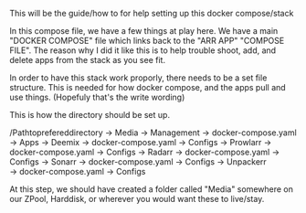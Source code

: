 This will be the guide/how to for help setting up this docker compose/stack

In this compose file, we have a few things at play here. We have a main "DOCKER COMPOSE" file which links back to the "ARR APP" "COMPOSE FILE". The reason why I did it like this is to help trouble shoot, add, and delete apps from the stack as you see fit.

In order to have this stack work proporly, there needs to be a set file structure. This is needed for how docker compose, and the apps pull and use things. (Hopefuly that's the write wording)

This is how the directory should be set up. 

/Pathtoprefereddirectory
 -> Media
    -> Management
        -> docker-compose.yaml
        -> Apps
            -> Deemix
                -> docker-compose.yaml
                -> Configs
            -> Prowlarr
                -> docker-compose.yaml
                -> Configs
            -> Radarr
                -> docker-compose.yaml
                -> Configs
            -> Sonarr
                -> docker-compose.yaml
                -> Configs
            -> Unpackerr    
                -> docker-compose.yaml
                -> Configs

At this step, we should have created a folder called "Media" somewhere on our ZPool, Harddisk, or wherever you would want these to live/stay.


